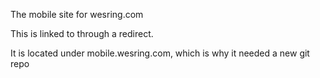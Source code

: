 The mobile site for wesring.com

This is linked to through a redirect.

It is located under mobile.wesring.com, which is why it needed a new git repo